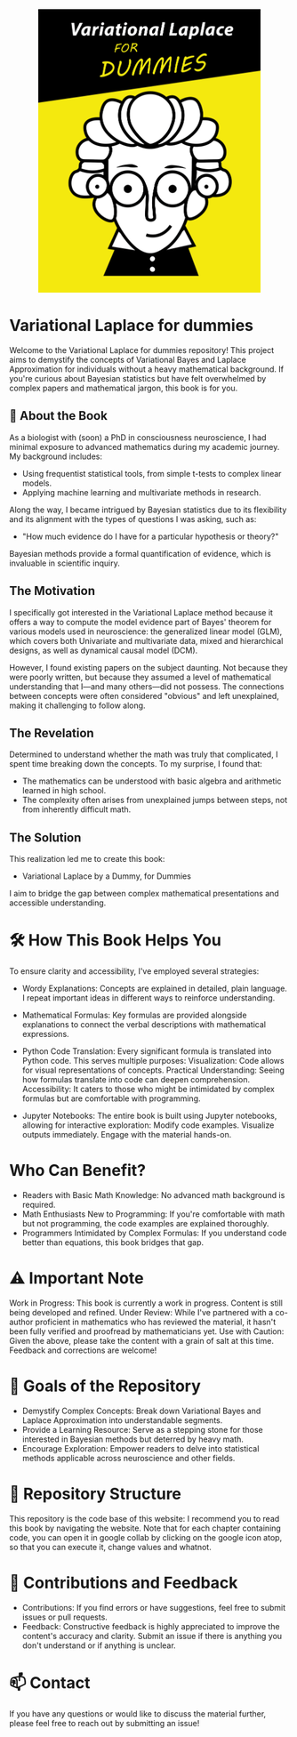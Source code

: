 <div align="center">
  <img src="VariationalLaplaceForDummies/cover.png" alt="Book Cover" width="400">
</div>

# Variational Laplace for dummies

Welcome to the Variational Laplace for dummies repository! This project aims to demystify the concepts of Variational Bayes and Laplace Approximation for individuals without a heavy mathematical background. If you're curious about Bayesian statistics but have felt overwhelmed by complex papers and mathematical jargon, this book is for you.

## 📖 About the Book

As a biologist with (soon) a PhD in consciousness neuroscience, I had minimal exposure to advanced mathematics during my academic journey. My background includes:
- Using frequentist statistical tools, from simple t-tests to complex linear models.
- Applying machine learning and multivariate methods in research.

Along the way, I became intrigued by Bayesian statistics due to its flexibility and its alignment with the types of questions I was asking, such as:
- "How much evidence do I have for a particular hypothesis or theory?"

Bayesian methods provide a formal quantification of evidence, which is invaluable in scientific inquiry.

## The Motivation
I specifically got interested in the Variational Laplace method because it offers a way to compute the model evidence part of Bayes' theorem for various models used in neuroscience: the generalized linear model (GLM), which covers both Univariate and multivariate data, mixed and hierarchical designs, as well as dynamical causal model (DCM).

However, I found existing papers on the subject daunting. Not because they were poorly written, but because they assumed a level of mathematical understanding that I—and many others—did not possess. The connections between concepts were often considered "obvious" and left unexplained, making it challenging to follow along.

## The Revelation

Determined to understand whether the math was truly that complicated, I spent time breaking down the concepts. To my surprise, I found that:
- The mathematics can be understood with basic algebra and arithmetic learned in high school.
- The complexity often arises from unexplained jumps between steps, not from inherently difficult math.

## The Solution

This realization led me to create this book:
- Variational Laplace by a Dummy, for Dummies

I aim to bridge the gap between complex mathematical presentations and accessible understanding.

# 🛠 How This Book Helps You

To ensure clarity and accessibility, I've employed several strategies:

- Wordy Explanations: Concepts are explained in detailed, plain language. I repeat important ideas in different ways to reinforce understanding.

- Mathematical Formulas: Key formulas are provided alongside explanations to connect the verbal descriptions with mathematical expressions.

- Python Code Translation: Every significant formula is translated into Python code. This serves multiple purposes:
    Visualization: Code allows for visual representations of concepts.
    Practical Understanding: Seeing how formulas translate into code can deepen comprehension.
    Accessibility: It caters to those who might be intimidated by complex formulas but are comfortable with programming.

- Jupyter Notebooks: The entire book is built using Jupyter notebooks, allowing for interactive exploration:
    Modify code examples.
    Visualize outputs immediately.
    Engage with the material hands-on.

# Who Can Benefit?

- Readers with Basic Math Knowledge: No advanced math background is required.
- Math Enthusiasts New to Programming: If you're comfortable with math but not programming, the code examples are explained thoroughly.
- Programmers Intimidated by Complex Formulas: If you understand code better than equations, this book bridges that gap.

# ⚠️ Important Note
Work in Progress: This book is currently a work in progress. Content is still being developed and refined.
Under Review: While I've partnered with a co-author proficient in mathematics who has reviewed the material, it hasn't been fully verified and proofread by mathematicians yet.
Use with Caution: Given the above, please take the content with a grain of salt at this time. Feedback and corrections are welcome!

# 🌟 Goals of the Repository
- Demystify Complex Concepts: Break down Variational Bayes and Laplace Approximation into understandable segments.
- Provide a Learning Resource: Serve as a stepping stone for those interested in Bayesian methods but deterred by heavy math.
- Encourage Exploration: Empower readers to delve into statistical methods applicable across neuroscience and other fields.

# 📂 Repository Structure
This repository is the code base of this website: 
I recommend you to read this book by navigating the website. Note that for each chapter containing code, you can open it in google collab by clicking on the google icon atop, so that you can execute it, change values and whatnot. 

# 🤝 Contributions and Feedback
- Contributions: If you find errors or have suggestions, feel free to submit issues or pull requests.
- Feedback: Constructive feedback is highly appreciated to improve the content's accuracy and clarity. Submit an issue if there is anything you don't understand or if anything is unclear. 

# 📫 Contact

If you have any questions or would like to discuss the material further, please feel free to reach out by submitting an issue!